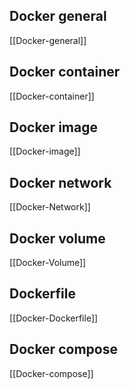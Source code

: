## Docker general 
[[Docker-general]]
## Docker container
[[Docker-container]]
## Docker image
[[Docker-image]]
## Docker network
[[Docker-Network]]
## Docker volume
[[Docker-Volume]]
## Dockerfile
[[Docker-Dockerfile]]
## Docker compose
[[Docker-compose]]

